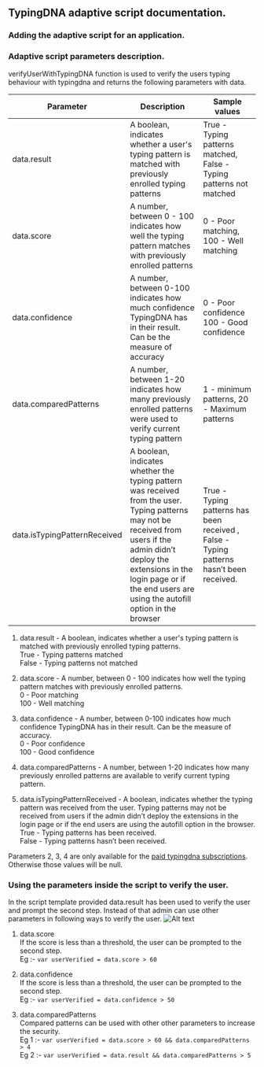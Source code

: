 ## TypingDNA adaptive script documentation.
 
### Adding the adaptive script for an application.

### Adaptive script parameters description.
verifyUserWithTypingDNA function is used to verify the users typing behaviour with typingdna and returns the 
following parameters with data.

| Parameter | Description | Sample values |
| ----------- | ------------- | ------------- |
| data.result | A boolean, indicates whether a user's typing pattern is matched with previously enrolled typing patterns | True - Typing patterns matched, False - Typing patterns not matched |  
| data.score | A number, between 0 - 100 indicates how well the typing pattern matches with previously enrolled patterns | 0 - Poor matching, 100 - Well matching | 
| data.confidence | A number, between 0-100 indicates how much confidence TypingDNA has in their result. Can be the measure of accuracy | 0 - Poor confidence  100 - Good confidence |
| data.comparedPatterns | A number, between 1-20 indicates how many previously enrolled patterns were used to verify current typing pattern | 1 - minimum patterns, 20 - Maximum patterns |
| data.isTypingPatternReceived | A boolean, indicates whether the typing pattern was received from the user. Typing patterns may not be received from users if the admin didn’t deploy the extensions in the login page or if the end users are using the autofill option in the browser | True - Typing patterns has been received , False - Typing patterns hasn’t been received. |
1. data.result - A boolean, indicates whether a user's typing pattern is matched with previously enrolled typing 
   patterns.  
   True - Typing patterns matched  
   False - Typing patterns not matched

2. data.score - A number, between 0 - 100 indicates how well the typing pattern matches with previously enrolled 
   patterns.  
   0 - Poor matching  
   100 - Well matching

3. data.confidence - A number, between 0-100 indicates how much confidence TypingDNA has in their result. 
   Can be the measure of accuracy.  
   0 - Poor confidence  
   100 - Good confidence

4. data.comparedPatterns - A number, between 1-20 indicates how many previously enrolled patterns are available to 
   verify current typing pattern.

5. data.isTypingPatternReceived - A boolean, indicates whether the typing pattern was received from the user. 
   Typing patterns may not be received from users if the admin didn’t deploy the extensions in the login page or 
   if the end users are using the autofill option in the browser.    
   True - Typing patterns has been received.  
   False - Typing patterns hasn’t been received.

Parameters 2, 3, 4 are only available for the [paid typingdna subscriptions](https://www.typingdna.com/pricing.html). 
Otherwise those values will be null.




### Using the parameters inside the script to verify the user.
In the script template provided data.result has been used to verify the user and prompt the second step. 
Instead of that admin can use other parameters in following ways to verify the user.
 ![Alt text](../images/screen-shot-5.png?raw=true)

1. data.score  
If the score is less than a threshold, the user can be prompted to the second step.  
   Eg :- ```var userVerified = data.score > 60```
2. data.confidence  
If the score is less than a threshold, the user can be prompted to the second step.  
   Eg :- ```var userVerified = data.confidence > 50```

3. data.comparedPatterns    
Compared patterns can be used with other other parameters to increase the security.  
   Eg 1 :-  ```var userVerified = data.score > 60 && data.comparedPatterns > 4```  
   Eg 2 :-  ```var userVerified = data.result && data.comparedPatterns > 5```


